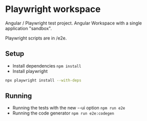 # Playwright workspace

Angular / Playwright test project.
Angular Workspace with a single application "sandbox".

Playwright scripts are in /e2e.

## Setup

- Install dependencies `npm install`
- Install playwright
```bash
npx playwright install --with-deps
```

## Running

- Running the tests with the new --ui option `npm run e2e`
- Running the code generator `npm run e2e:codegen`

